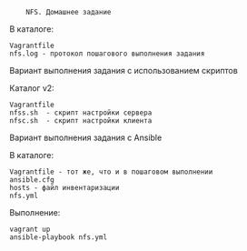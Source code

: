 		NFS. Домашнее задание 

В каталоге:
	
	Vagrantfile
	nfs.log - протокол пошагового выполнения задания

Вариант выполнения задания с использованием скриптов

Каталог v2:
	
	Vagrantfile
	nfss.sh  - скрипт настройки сервера
	nfsc.sh  - скрипт настройки клиента

Вариант выполнения задания с Ansible

В каталоге:

	Vagrantfile - тот же, что и в пошаговом выполнении
	ansible.cfg
	hosts - файл инвентаризации
	nfs.yml
	
Выполнение:

	vagrant up
	ansible-playbook nfs.yml	

